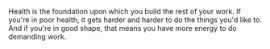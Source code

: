 Health is the foundation upon which you build the rest of your work. If you're in poor health, it gets harder and harder to do the things you'd like to. And if you're in good shape, that means you have more energy to do demanding work.